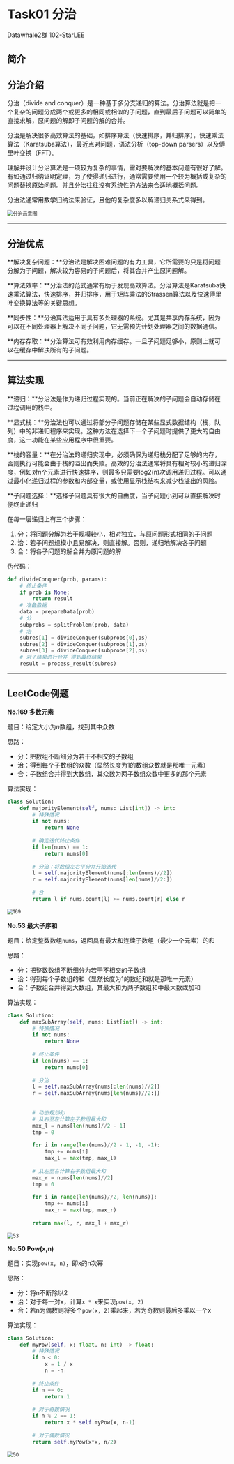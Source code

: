 # Task01 分治

Datawhale2群 102-StarLEE

## 简介

## 分治介绍

分治（divide and conquer）是一种基于多分支递归的算法。分治算法就是把一个复杂的问题分成两个或更多的相同或相似的子问题，直到最后子问题可以简单的直接求解，原问题的解即子问题的解的合并。

分治是解决很多高效算法的基础，如排序算法（快速排序，并归排序），快速乘法算法（Karatsuba算法），最近点对问题，语法分析（top-down parsers）以及傅里叶变换（FFT）。

理解并设计分治算法是一项较为复杂的事情，需对要解决的基本问题有很好了解。有如通过归纳证明定理，为了使得递归进行，通常需要使用一个较为概括或复杂的问题替换原始问题。并且分治往往没有系统性的方法来合适地概括问题。

分治法通常用数学归纳法来验证，且他的复杂度多以解递归关系式来得到。

<img src="https://github.com/starlee1996/LeetCode/blob/master/Task01_%E5%88%86%E6%B2%BB/pics/1_%E5%88%86%E6%B2%BB%E7%A4%BA%E6%84%8F%E5%9B%BE.png?raw=true" alt="分治示意图" style="zoom:80%;" /> 

****

## 分治优点

**解决复杂问题：**分治法是解决困难问题的有力工具，它所需要的只是将问题分解为子问题，解决较为容易的子问题后，将其合并产生原问题解。

**算法效率：**分治法的范式通常有助于发现高效算法。分治算法是Karatsuba快速乘法算法，快速排序，并归排序，用于矩阵乘法的Strassen算法以及快速傅里叶变换算法等的关键思想。

**同步性：**分治算法适用于具有多处理器的系统。尤其是共享内存系统，因为可以在不同处理器上解决不同子问题，它无需预先计划处理器之间的数据通信。

**内存存取：**分治算法可有效利用内存缓存。一旦子问题足够小，原则上就可以在缓存中解决所有的子问题。

****

## 算法实现

**递归：**分治法是作为递归过程实现的。当前正在解决的子问题会自动存储在过程调用的栈中。

**显式栈：**分治法也可以通过将部分子问题存储在某些显式数据结构（栈，队列）中的非递归程序来实现。这种方法在选择下一个子问题时提供了更大的自由度，这一功能在某些应用程序中很重要。

**栈的容量：**在分治法的递归实现中，必须确保为递归栈分配了足够的内存，否则执行可能会由于栈的溢出而失败。高效的分治法通常将具有相对较小的递归深度，例如对*n*个元素进行快速排序，则最多只需要log2(n)次调用递归过程。可以通过最小化递归过程的参数和内部变量，或使用显示栈结构来减少栈溢出的风险。

**子问题选择：**选择子问题具有很大的自由度，当子问题小到可以直接解决时便终止递归

在每一层递归上有三个步骤：

1. 分：将问题分解为若干规模较小，相对独立，与原问题形式相同的子问题
2. 治：若子问题规模小且易解决，则直接解。否则，递归地解决各子问题
3. 合：将各子问题的解合并为原问题的解

伪代码：

```python
def divideConquer(prob, params):
    # 终止条件
    if prob is None:
        return result
    # 准备数据
    data = prepareData(prob)
    # 分
    subprobs = splitProblem(prob, data)
    # 治
    subres[1] = divideConquer(subprobs[0],ps)
    subres[2] = divideConquer(subprobs[1],ps)
    subres[3] = divideConquer(subprobs[2],ps)
    # 对子结果进行合并 得到最终结果
    result = process_result(subres)
```

****

## LeetCode例题

**No.169 多数元素**

题目：给定大小为*n*数组，找到其中众数

思路：

+ 分：把数组不断细分为若干不相交的子数组
+ 治：得到每个子数组的众数（显然长度为1的数组众数就是那唯一元素）
+ 合：子数组合并得到大数组，其众数为两子数组众数中更多的那个元素

算法实现：

```python
class Solution:
    def majorityElement(self, nums: List[int]) -> int:
        # 特殊情况
        if not nums:
            return None
        
        # 确定迭代终止条件
        if len(nums) == 1:
            return nums[0]
        
        # 分治：将数组左右平分并开始迭代
        l = self.majorityElement(nums[:len(nums)//2])
        r = self.majorityElement(nums[len(nums)//2:])
        
        # 合
        return l if nums.count(l) >= nums.count(r) else r
```

<img src="https://github.com/starlee1996/LeetCode/blob/master/Task01_%E5%88%86%E6%B2%BB/pics/2_169%E7%BB%93%E6%9E%9C.png?raw=true" alt="169" style="zoom:80%;" />

**No.53 最大子序和**

题目：给定整数数组`nums`，返回具有最大和连续子数组（最少一个元素）的和

思路：

+ 分：把整数数组不断细分为若干不相交的子数组
+ 治：得到每个子数组的和（显然长度为1的数组和就是那唯一元素）
+ 合：子数组合并得到大数组，其最大和为两子数组和中最大数或加和

算法实现：

```python
class Solution:
    def maxSubArray(self, nums: List[int]) -> int:
        # 特殊情况
        if not nums:
            return None
        
        # 终止条件
        if len(nums) == 1:
            return nums[0]
        
        # 分治
        l = self.maxSubArray(nums[:len(nums)//2])
        r = self.maxSubArray(nums[len(nums)//2:])
        
        
        # 动态规划dp
        # 从右至左计算左子数组最大和
        max_l = nums[len(nums)//2 - 1]
        tmp = 0
        
        for i in range(len(nums)//2 - 1, -1, -1):
            tmp += nums[i]
            max_l = max(tmp, max_l)
        
        # 从左至右计算右子数组最大和
        max_r = nums[len(nums)//2]
        tmp = 0
        
        for i in range(len(nums)//2, len(nums)):
            tmp += nums[i]
            max_r = max(tmp, max_r)
        
        return max(l, r, max_l + max_r)
```

<img src="https://github.com/starlee1996/LeetCode/blob/master/Task01_%E5%88%86%E6%B2%BB/pics/3_53%E7%BB%93%E6%9E%9C.png?raw=true" alt="53" style="zoom:80%;" />

**No.50 Pow(x,n)**

题目：实现`pow(x, n)`，即x的n次幂

思路：

+ 分：将n不断除以2
+ 治：对于每一对x，计算`x * x`来实现`pow(x, 2)`
+ 合：若n为偶数则将多个`pow(x, 2)`乘起来，若为奇数则最后多乘以一个x

算法实现：

```python
class Solution:
    def myPow(self, x: float, n: int) -> float:
        # 特殊情况
        if n < 0:
            x = 1 / x
            n = -n
        
        # 终止条件
        if n == 0:
            return 1
        
        # 对于奇数情况
        if n % 2 == 1:
            return x * self.myPow(x, n-1)
        
        # 对于偶数情况
        return self.myPow(x*x, n/2)
```

<img src="https://github.com/starlee1996/LeetCode/blob/master/Task01_%E5%88%86%E6%B2%BB/pics/4_50%E7%BB%93%E6%9E%9C.png?raw=true" alt="50" style="zoom:80%;" />

